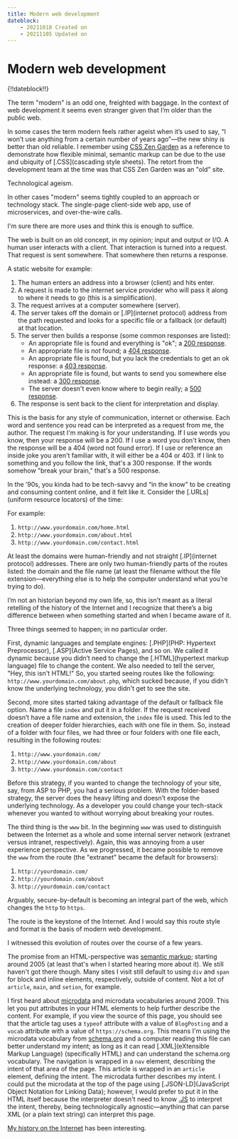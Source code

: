 ```yaml
---
title: Modern web development
dateblock:
    - 20211018 Created on
    - 20211105 Updated on
---
```


# Modern web development

{!!dateblock!!}

The term "modern" is an odd one, freighted with baggage. In the context of web development it seems even stranger given that I’m older than the public web.

In some cases the term modern feels rather ageist when it’s used to say, “I won’t use anything from a certain number of years ago”—the new shiny is better than old reliable. I remember using [CSS Zen Garden](http://csszengarden.com) as a reference to demonstrate how flexible minimal, semantic markup can be due to the use and ubiquity of [.CSS](cascading style sheets). The retort from the development team at the time was that CSS Zen Garden was an "old" site.

Technological ageism.

In other cases "modern" seems tightly coupled to an approach or technology stack. The single-page client-side web app, use of microservices, and over-the-wire calls.

I'm sure there are more uses and think this is enough to suffice.

The web is built on an old concept, in my opinion; input and output or I/O. A human user interacts with a client. That interaction is turned into a request. That request is sent somewhere. That somewhere then returns a response.

A static website for example:

1. The human enters an address into a browser (client) and hits enter.
2. A request is made to the internet service provider who will pass it along to where it needs to go (this is a simplification).
3. The request arrives at a computer somewhere (server).
4. The server takes off the domain or [.IP](internet protocol) address from the path requested and looks for a specific file or a fallback (or default) at that location.
5. The server then builds a response (some common responses are listed):
    - An appropriate file is found and everything is "ok"; a [200 response](https://httpwg.org/specs/rfc7231.html#status.200).
    - An appropriate file is *not* found; a [404 response](https://httpwg.org/specs/rfc7231.html#status.404).
    - An appropriate file is found, but you lack the credentials to get an ok response: a [403 response](https://httpwg.org/specs/rfc7231.html#status.403).
    - An appropriate file is found, but wants to send you somewhere else instead: a [300 response](https://httpwg.org/specs/rfc7231.html#status.300).
    - The server doesn't even know where to begin really; a [500 response](https://httpwg.org/specs/rfc7231.html#status.500).
6. The response is sent back to the client for interpretation and display.

This is the basis for any style of communication, internet or otherwise. Each word and sentence you read can be interpreted as a request from me, the author. The request I'm making is for your understanding. If I use words you know, then your response will be a 200. If I use a word you don't know, then the response will be a 404 (word not found error). If I use or reference an inside joke you aren't familiar with, it will either be a 404 or 403. If I link to something and you follow the link, that's a 300 response. If the words somehow "break your brain," that's a 500 response.

In the ’90s, you kinda had to be tech-savvy and “in the know” to be creating and consuming content online, and it felt like it. Consider the [.URLs](uniform resource locators) of the time:

For example:

1. `http://www.yourdomain.com/home.html`
2. `http://www.yourdomain.com/about.html`
3. `http://www.yourdomain.com/contact.html`

At least the domains were human-friendly and not straight [.IP](internet protocol) addresses. There are only two human-friendly parts of the routes listed: the domain and the file name (at least the filename without the file extension—everything else is to help the computer understand what you’re trying to do).

I’m not an historian beyond my own life, so, this isn’t meant as a literal retelling of the history of the Internet and I recognize that there’s a big difference between when something started and when I became aware of it.

Three things seemed to happen; in no particular order.

First, dynamic languages and template engines: [.PHP](PHP: Hypertext Preprocessor), [.ASP](Active Service Pages), and so on. We called it dynamic because you didn’t need to change the [.HTML](hypertext markup language) file to change the content. We also needed to tell the server, "Hey, this isn't HTML!" So, you started seeing routes like the following: `http://www.yourdomain.com/about.php`, which sucked because, if you didn't know the underlying technology, you didn't get to see the site.

Second, more sites started taking advantage of the default or fallback file option. Name a file `index` and put it in a folder. If the request received doesn’t have a file name and extension, the `index` file is used. This led to the creation of deeper folder hierarchies, each with one file in them. So, instead of a folder with four files, we had three or four folders with one file each, resulting in the following routes:

1. `http://www.yourdomain.com/`
2. `http://www.yourdomain.com/about`
3. `http://www.yourdomain.com/contact`

Before this strategy, if you wanted to change the technology of your site, say, from ASP to PHP, you had a serious problem. With the folder-based strategy, the server does the heavy lifting and doesn’t expose the underlying technology. As a developer you could change your tech-stack whenever you wanted to without worrying about breaking your routes.

The third thing is the `www` bit. In the beginning `www` was used to distinguish between the Internet as a whole and some internal server network (extranet versus intranet, respectively). Again, this was annoying from a user experience perspective. As we progressed, it became possible to remove the `www` from the route (the "extranet" became the default for browsers):

1. `http://yourdomain.com/`
2. `http://yourdomain.com/about`
3. `http://yourdomain.com/contact`

Arguably, secure-by-default is becoming an integral part of the web, which changes the `http` to `https`.

The route is the keystone of the Internet. And I would say this route style and format is the basis of modern web development.

I witnessed this evolution of routes over the course of a few years.

The promise from an HTML-perspective was [semantic markup](https://www.w3.org/standards/semanticweb/); starting around 2005 (at least that's when I started hearing more about it). We still haven't got there though. Many sites I visit still default to using `div` and `span` for block and inline elements, respectively, outside of content. Not a lot of `article`, `main`, and `setion`, for example.

I first heard about [microdata](https://html.spec.whatwg.org/multipage/microdata.html#microdata) and microdata vocabularies around 2009. This let you put attributes in your HTML elements to help further describe the content. For example, if you view the source of this page, you should see that the article tag uses a `typeof` attribute with a value of `BlogPosting` and a `vocab` attribute with a value of `https://schema.org`. This means I'm using the microdata vocabulary from [schema.org](https://schema.org/) and a computer reading this file can better understand my intent; as long as it can read [.XML](eXtensible Markup Language) (specifically HTML) and can understand the schema.org vocabulary. The navigation is wrapped in a `nav` element, describing the intent of that area of the page. This article is wrapped in an `article` element, defining the intent. The microdata further describes my intent. I could put the microdata at the top of the page using [.JSON-LD](JavaScript Object Notation for Linking Data); however, I would prefer to put it in the HTML itself because the interpreter doesn't need to know [.JS](JavaScript) to interpret the intent, thereby, being technologically agnostic—anything that can parse XML (or a plain text string) can interpret this page.

[My history on the Internet](/web-development/my-history-on-the-internet) has been interesting.

